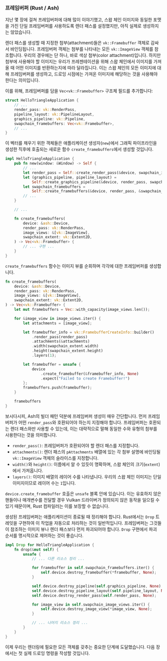 ### 프레임버퍼 (Rust / Ash)

지난 몇 장에 걸쳐 프레임버퍼에 대해 많이 이야기했고, 스왑 체인 이미지와 동일한 포맷을 가진 단일 프레임버퍼를 사용하도록 렌더 패스를 설정했지만, 아직 실제로 생성하지는 않았습니다.

렌더 패스를 생성할 때 지정한 첨부(attachment)들은 `vk::Framebuffer` 객체로 감싸서 바인딩됩니다. 프레임버퍼 객체는 첨부를 나타내는 모든 `vk::ImageView` 객체를 참조합니다. 우리의 경우에는 단 하나, 바로 색상 첨부(color attachment)입니다. 하지만 첨부에 사용해야 할 이미지는 우리가 프레젠테이션을 위해 스왑 체인에서 이미지를 가져올 때 어떤 이미지를 반환하는지에 따라 달라집니다. 이는 스왑 체인의 모든 이미지에 대해 프레임버퍼를 생성하고, 드로잉 시점에는 가져온 이미지에 해당하는 것을 사용해야 한다는 의미입니다.

이를 위해, 프레임버퍼를 담을 `Vec<vk::Framebuffer>` 구조체 필드를 추가합니다:

```rust
struct HelloTriangleApplication {
    // ...
    render_pass: vk::RenderPass,
    pipeline_layout: vk::PipelineLayout,
    graphics_pipeline: vk::Pipeline,
    swapchain_framebuffers: Vec<vk::Framebuffer>,
    // ...
}
```

이 벡터를 채우기 위한 객체들은 애플리케이션 생성자(`new`)에서 그래픽 파이프라인을 생성한 직후에 호출되는 새로운 함수 `create_framebuffers`에서 생성할 것입니다.

```rust
impl HelloTriangleApplication {
    pub fn new(window: &Window) -> Self {
        // ...
        let render_pass = Self::create_render_pass(&device, swapchain_image_format);
        let (graphics_pipeline, pipeline_layout) =
            Self::create_graphics_pipeline(&device, render_pass, swapchain_extent);
        let swapchain_framebuffers =
            Self::create_framebuffers(&device, render_pass, &swapchain_image_views, swapchain_extent);
        // ...
    }

    // ...

    fn create_framebuffers(
        device: &ash::Device,
        render_pass: vk::RenderPass,
        image_views: &[vk::ImageView],
        swapchain_extent: vk::Extent2D,
    ) -> Vec<vk::Framebuffer> {
        // ... 구현 ...
    }
}
```

`create_framebuffers` 함수는 이미지 뷰를 순회하며 각각에 대한 프레임버퍼를 생성합니다.

```rust
fn create_framebuffers(
    device: &ash::Device,
    render_pass: vk::RenderPass,
    image_views: &[vk::ImageView],
    swapchain_extent: vk::Extent2D,
) -> Vec<vk::Framebuffer> {
    let mut framebuffers = Vec::with_capacity(image_views.len());

    for &image_view in image_views.iter() {
        let attachments = [image_view];

        let framebuffer_info = vk::FramebufferCreateInfo::builder()
            .render_pass(render_pass)
            .attachments(&attachments)
            .width(swapchain_extent.width)
            .height(swapchain_extent.height)
            .layers(1);

        let framebuffer = unsafe {
            device
                .create_framebuffer(&framebuffer_info, None)
                .expect("Failed to create Framebuffer!")
        };
        framebuffers.push(framebuffer);
    }

    framebuffers
}
```

보시다시피, Ash의 빌더 패턴 덕분에 프레임버퍼 생성이 매우 간단합니다.
먼저 프레임버퍼가 어떤 `render_pass`와 호환되어야 하는지 지정해야 합니다. 프레임버퍼는 호환되는 렌더 패스와만 사용할 수 있는데, 이는 대략적으로 말해 동일한 수와 유형의 첨부를 사용한다는 것을 의미합니다.

- `render_pass()`: 프레임버퍼가 호환되어야 할 렌더 패스를 지정합니다.
- `attachments()`: 렌더 패스의 `pAttachments` 배열에 있는 각 첨부 설명에 바인딩될 `vk::ImageView` 객체의 슬라이스를 지정합니다.
- `width()`와 `height()`: 이름에서 알 수 있듯이 명확하며, 스왑 체인의 크기(`extent`)에서 가져옵니다.
- `layers()`: 이미지 배열의 레이어 수를 나타냅니다. 우리의 스왑 체인 이미지는 단일 이미지이므로 레이어 수는 `1`입니다.

`device.create_framebuffer` 호출은 `unsafe` 블록 안에 있습니다. 이는 유효하지 않은 핸들이나 매개변수를 전달할 경우 Vulkan 드라이버가 정의되지 않은 동작을 일으킬 수 있기 때문이며, Rust 컴파일러는 이를 보장할 수 없습니다.

생성된 프레임버퍼는 애플리케이션이 종료될 때 정리해야 합니다. Rust에서는 `Drop` 트레잇을 구현하여 이 작업을 자동으로 처리하는 것이 일반적입니다. 프레임버퍼는 그것들이 참조하는 이미지 뷰나 렌더 패스보다 먼저 파괴되어야 합니다. `Drop` 구현에서 파괴 순서를 명시적으로 제어하는 것이 좋습니다.

```rust
impl Drop for HelloTriangleApplication {
    fn drop(&mut self) {
        unsafe {
            // ... 다른 리소스 정리 ...

            for framebuffer in self.swapchain_framebuffers.iter() {
                self.device.destroy_framebuffer(*framebuffer, None);
            }

            self.device.destroy_pipeline(self.graphics_pipeline, None);
            self.device.destroy_pipeline_layout(self.pipeline_layout, None);
            self.device.destroy_render_pass(self.render_pass, None);

            for image_view in self.swapchain_image_views.iter() {
                self.device.destroy_image_view(*image_view, None);
            }

            // ... 나머지 리소스 정리 ...
        }
    }
}
```

이제 우리는 렌더링에 필요한 모든 객체를 갖추는 중요한 단계에 도달했습니다. 다음 장에서는 첫 실제 드로잉 명령을 작성할 것입니다.